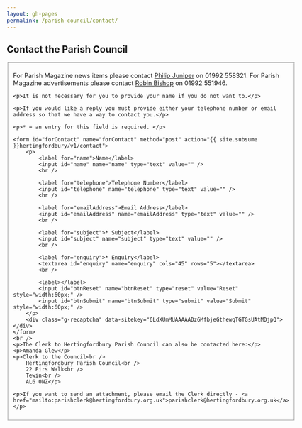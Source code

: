 ```yaml
---
layout: gh-pages
permalink: /parish-council/contact/
---
```


<h2>Contact the Parish Council</h2>

<fieldset>
	<p>For Parish Magazine news items please contact <a href="mailto:kpjuniper@yahoo.co.uk">Philip Juniper</a> on 01992 558321. For Parish Magazine advertisements please contact <a href="mailto:Robinhbishop@gmail.com">Robin Bishop</a> on 01992 551946.</p>

	<p>It is not necessary for you to provide your name if you do not want to.</p>

	<p>If you would like a reply you must provide either your telephone number or email address so that we have a way to contact you.</p>

	<p>* = an entry for this field is required. </p>

	<form id="forContact" name="forContact" method="post" action="{{ site.subsume }}hertingfordbury/v1/contact">
		<p>
			<label for="name">Name</label>
			<input id="name" name="name" type="text" value="" />
			<br />

			<label for="telephone">Telephone Number</label>
			<input id="telephone" name="telephone" type="text" value="" />
			<br />

			<label for="emailAddress">Email Address</label>
			<input id="emailAddress" name="emailAddress" type="text" value="" />
			<br />

			<label for="subject">* Subject</label>
			<input id="subject" name="subject" type="text" value="" />
			<br />

			<label for="enquiry">* Enquiry</label>
			<textarea id="enquiry" name="enquiry" cols="45" rows="5"></textarea>
			<br />

			<label></label>
			<input id="btnReset" name="btnReset" type="reset" value="Reset" style="width:60px;" />
			<input id="btnSubmit" name="btnSubmit" type="submit" value="Submit" style="width:60px;" />
		</p>
		<div class="g-recaptcha" data-sitekey="6LdXUmMUAAAAADz6MfbjeGthewqTGTGsUAtMDjpQ"></div>
	</form>
	<br />
	<p>The Clerk to Hertingfordbury Parish Council can also be contacted here:</p>
	<p>Amanda Glew</p>
	<p>Clerk to the Council<br />
		Hertingfordbury Parish Council<br />
		22 Firs Walk<br />
		Tewin<br />
		AL6 0NZ</p>

	<p>If you want to send an attachment, please email the Clerk directly - <a href="mailto:parishclerk@hertingfordbury.org.uk">parishclerk@hertingfordbury.org.uk</a></p>
</fieldset>
